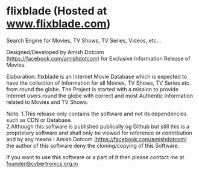 # flixblade (Hosted at www.flixblade.com)
Search Engine for Movies, TV Shows, TV Series, Videos, etc...

Designed/Developed by Amish Dotcom (https://facebook.com/amishdotcom) for Exclusive Information Release of Movies.

Elaboration: flixblade is an Internet Movie Database which is expected to have the collection of Information for all Movies, TV Shows, TV Series etc. from round the globe. The Project is started with a mission to provide Internet users round the globe with correct and most Authentic Information related to Movies and TV Shows.

Note: 
1.This release only contains the software and not its dependencies such as CDN or Database.
<br />2.Although this software is published publically og Github but still this is a proprietary software and shall only be viewed for reference or contribution and by any means I Amish Dotcom (https://facebook.com/amishdotcom) the author of this software deny the cloning/copying of this Software.

If you want to use this software or a part of it then please contact me at founder@cybertronics.org.in
